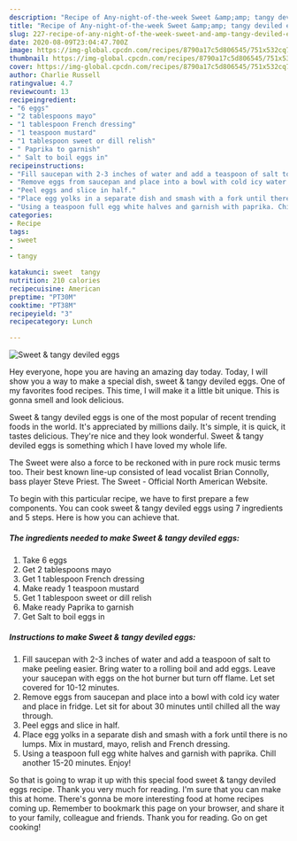 ```yaml
---
description: "Recipe of Any-night-of-the-week Sweet &amp;amp; tangy deviled eggs"
title: "Recipe of Any-night-of-the-week Sweet &amp;amp; tangy deviled eggs"
slug: 227-recipe-of-any-night-of-the-week-sweet-and-amp-tangy-deviled-eggs
date: 2020-08-09T23:04:47.700Z
image: https://img-global.cpcdn.com/recipes/8790a17c5d806545/751x532cq70/sweet-tangy-deviled-eggs-recipe-main-photo.jpg
thumbnail: https://img-global.cpcdn.com/recipes/8790a17c5d806545/751x532cq70/sweet-tangy-deviled-eggs-recipe-main-photo.jpg
cover: https://img-global.cpcdn.com/recipes/8790a17c5d806545/751x532cq70/sweet-tangy-deviled-eggs-recipe-main-photo.jpg
author: Charlie Russell
ratingvalue: 4.7
reviewcount: 13
recipeingredient:
- "6 eggs"
- "2 tablespoons mayo"
- "1 tablespoon French dressing"
- "1 teaspoon mustard"
- "1 tablespoon sweet or dill relish"
- " Paprika to garnish"
- " Salt to boil eggs in"
recipeinstructions:
- "Fill saucepan with 2-3 inches of water and add a teaspoon of salt to make peeling easier. Bring water to a rolling boil and add eggs. Leave your saucepan with eggs on the hot burner but turn off flame. Let set covered for 10-12 minutes."
- "Remove eggs from saucepan and place into a bowl with cold icy water and place in fridge. Let sit for about 30 minutes until chilled all the way through."
- "Peel eggs and slice in half."
- "Place egg yolks in a separate dish and smash with a fork until there is no lumps. Mix in mustard, mayo, relish and French dressing."
- "Using a teaspoon full egg white halves and garnish with paprika. Chill another 15-20 minutes. Enjoy!"
categories:
- Recipe
tags:
- sweet
- 
- tangy

katakunci: sweet  tangy 
nutrition: 210 calories
recipecuisine: American
preptime: "PT30M"
cooktime: "PT38M"
recipeyield: "3"
recipecategory: Lunch

---
```



![Sweet &amp; tangy deviled eggs](https://img-global.cpcdn.com/recipes/8790a17c5d806545/751x532cq70/sweet-tangy-deviled-eggs-recipe-main-photo.jpg)

Hey everyone, hope you are having an amazing day today. Today, I will show you a way to make a special dish, sweet &amp; tangy deviled eggs. One of my favorites food recipes. This time, I will make it a little bit unique. This is gonna smell and look delicious.

Sweet &amp; tangy deviled eggs is one of the most popular of recent trending foods in the world. It's appreciated by millions daily. It's simple, it is quick, it tastes delicious. They're nice and they look wonderful. Sweet &amp; tangy deviled eggs is something which I have loved my whole life.

The Sweet were also a force to be reckoned with in pure rock music terms too. Their best known line-up consisted of lead vocalist Brian Connolly, bass player Steve Priest. The Sweet - Official North American Website.


To begin with this particular recipe, we have to first prepare a few components. You can cook sweet &amp; tangy deviled eggs using 7 ingredients and 5 steps. Here is how you can achieve that.

<!--inarticleads1-->

##### The ingredients needed to make Sweet &amp; tangy deviled eggs:

1. Take 6 eggs
1. Get 2 tablespoons mayo
1. Get 1 tablespoon French dressing
1. Make ready 1 teaspoon mustard
1. Get 1 tablespoon sweet or dill relish
1. Make ready  Paprika to garnish
1. Get  Salt to boil eggs in




<!--inarticleads2-->

##### Instructions to make Sweet &amp; tangy deviled eggs:

1. Fill saucepan with 2-3 inches of water and add a teaspoon of salt to make peeling easier. Bring water to a rolling boil and add eggs. Leave your saucepan with eggs on the hot burner but turn off flame. Let set covered for 10-12 minutes.
1. Remove eggs from saucepan and place into a bowl with cold icy water and place in fridge. Let sit for about 30 minutes until chilled all the way through.
1. Peel eggs and slice in half.
1. Place egg yolks in a separate dish and smash with a fork until there is no lumps. Mix in mustard, mayo, relish and French dressing.
1. Using a teaspoon full egg white halves and garnish with paprika. Chill another 15-20 minutes. Enjoy!




So that is going to wrap it up with this special food sweet &amp; tangy deviled eggs recipe. Thank you very much for reading. I'm sure that you can make this at home. There's gonna be more interesting food at home recipes coming up. Remember to bookmark this page on your browser, and share it to your family, colleague and friends. Thank you for reading. Go on get cooking!
